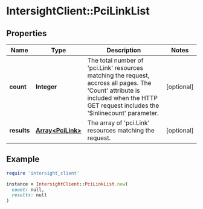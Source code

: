 # IntersightClient::PciLinkList

## Properties

| Name | Type | Description | Notes |
| ---- | ---- | ----------- | ----- |
| **count** | **Integer** | The total number of &#39;pci.Link&#39; resources matching the request, accross all pages. The &#39;Count&#39; attribute is included when the HTTP GET request includes the &#39;$inlinecount&#39; parameter. | [optional] |
| **results** | [**Array&lt;PciLink&gt;**](PciLink.md) | The array of &#39;pci.Link&#39; resources matching the request. | [optional] |

## Example

```ruby
require 'intersight_client'

instance = IntersightClient::PciLinkList.new(
  count: null,
  results: null
)
```

